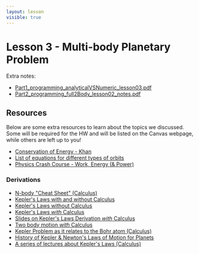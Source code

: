```yaml
---
layout: lesson
visible: true
---
```


# Lesson 3 - Multi-body Planetary Problem

Extra notes:

 * [Part1_programming_analyticalVSNumeric_lesson03.pdf](Part1_programming_analyticalVSNumeric_lesson03.pdf)
 * [Part2_programming_full2Body_lesson02_notes.pdf](Part2_programming_full2Body_lesson02_notes.pdf)


## Resources

Below are some extra resources to learn about the topics we discussed.  Some will be required for the HW and will be listed on the Canvas webpage, while others are left up to you!

* [Conservation of Energy - Khan](https://www.khanacademy.org/science/physics/work-and-energy/work-and-energy-tutorial/v/conservation-of-energy)
* [List of equations for different types of orbits](http://www.bogan.ca/orbits/kepler/orbteqtn.html)
* [Physics Crash Course - Work, Energy (& Power)](https://www.youtube.com/watch?v=w4QFJb9a8vo)


### Derivations

* [N-body "Cheat Sheet" (Calculus)](https://www.astro.umd.edu/~ricotti/NEWWEB/teaching/ASTR415/class18.pdf)
* [Kepler's Laws with and without Calculus](https://arxiv.org/pdf/1803.06770.pdf)
* [Kepler's Laws without Calculus](https://arxiv.org/pdf/0812.2755.pdf)
* [Kepler's Laws *with* Calculus](https://www.math.ksu.edu/~dbski/writings/planetary.pdf)
* [Slides on Kepler's Laws Derivation *with* Calculus](https://www.uu.edu/dept/math/SeniorPapers/09-10/DavisEmily.pdf)
* [Two body motion *with* Calculus](http://web.physics.ucsb.edu/~fratus/phys103/LN/TBP.pdf)
* [Kepler Problem as it relates to the Bohr atom (Calculus)](http://web.mit.edu/8.01t/www/materials/modules/guide17.pdf)
* [History of Kepler & Newton's Laws of Motion for Planets](https://www.khanacademy.org/partner-content/nasa/measuringuniverse/orbital-mechanics/a/keplers-first-law)
* [A series of lectures about Kepler's Laws (Calculus)](https://www.youtube.com/watch?v=mRbDmvvALQA)



